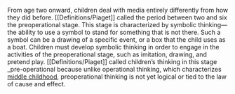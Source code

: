 From age two onward, children deal with media entirely differently from how they did before. [[Definitions/Piaget]] called the period between two and six the preoperational stage. This stage is characterized by symbolic thinking—the ability to use a symbol to stand for something that is not there. Such a symbol can be a drawing of a specific event, or a box that the child uses as a boat. Children must develop symbolic thinking in order to engage in the activities of the preoperational stage, such as imitation, drawing, and pretend play. [[Definitions/Piaget]] called children’s thinking in this stage _pre-operational because unlike operational thinking, which characterizes [middle childhood](Definitions/Age%20ranges/middle%20childhood.md), preoperational thinking is not yet logical or tied to the law of cause and effect.